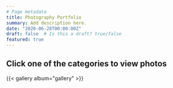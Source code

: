 ```yaml
---
# Page metadata
title: Photography Portfolio
summary: Add description here.
date: "2020-06-28T00:00:00Z"
draft: false  # Is this a draft? true/false
featured: true
---
```


## Click one of the categories to view photos

{{< gallery album="gallery" >}}


